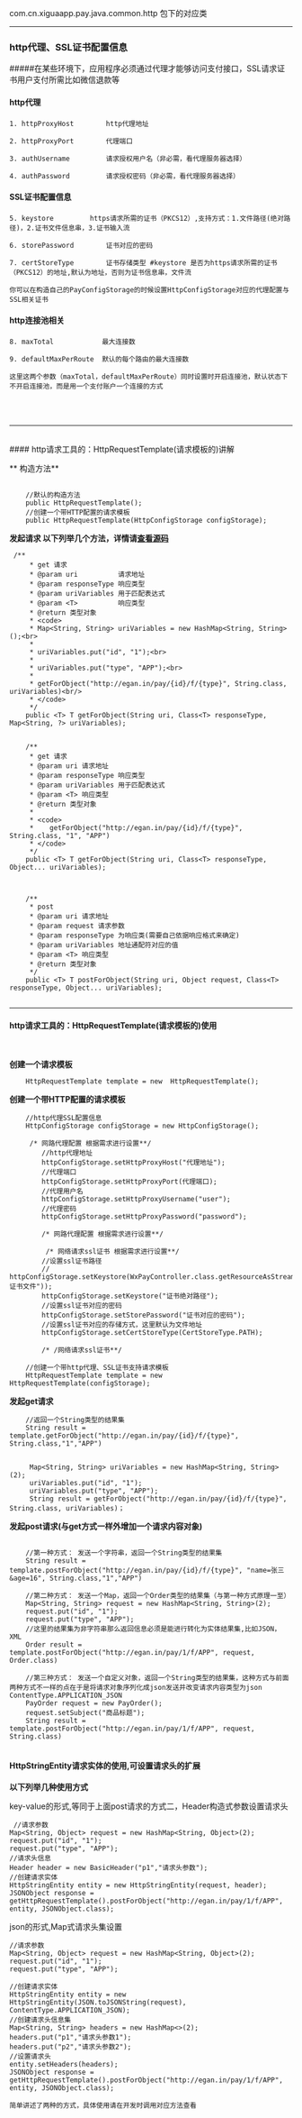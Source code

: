   com.cn.xiguaapp.pay.java.common.http 包下的对应类

---

### http代理、SSL证书配置信息


#####在某些环境下，应用程序必须通过代理才能够访问支付接口，SSL请求证书用户支付所需比如微信退款等


#### http代理  

    1. httpProxyHost        http代理地址

    2. httpProxyPort        代理端口

    3. authUsername         请求授权用户名（非必需，看代理服务器选择）

    4. authPassword         请求授权密码（非必需，看代理服务器选择）

    
#### SSL证书配置信息

    5. keystore         https请求所需的证书（PKCS12）,支持方式：1.文件路径(绝对路径)，2.证书文件信息串，3.证书输入流

    6. storePassword        证书对应的密码

    7. certStoreType        证书存储类型 #keystore 是否为https请求所需的证书（PKCS12）的地址,默认为地址，否则为证书信息串，文件流 

 `你可以在构造自己的PayConfigStorage的时候设置HttpConfigStorage对应的代理配置与SSL相关证书 `
  
#### http连接池相关
    8. maxTotal            最大连接数
    
    9. defaultMaxPerRoute  默认的每个路由的最大连接数
`这里这两个参数（maxTotal，defaultMaxPerRoute）同时设置时开启连接池，默认状态下不开启连接池，而是用一个支付账户一个连接的方式`

<br/>

<br/>

----

<br/>
#### http请求工具的：HttpRequestTemplate(请求模板的)讲解
<br/>


 ** 构造方法** 
```

    //默认的构造方法
    public HttpRequestTemplate();
    //创建一个带HTTP配置的请求模板
    public HttpRequestTemplate(HttpConfigStorage configStorage);

```

 **发起请求 以下列举几个方法，详情请[查看源码](pay-java-common/src/main/java/com/egzosn/pay/common/http/HttpRequestTemplate.java)**

```
 /**
     * get 请求
     * @param uri          请求地址
     * @param responseType 响应类型
     * @param uriVariables 用于匹配表达式
     * @param <T>          响应类型
     * @return 类型对象
     * <code>
     * Map<String, String> uriVariables = new HashMap<String, String>();<br>
     *
     * uriVariables.put("id", "1");<br>
     *
     * uriVariables.put("type", "APP");<br>
     *
     * getForObject("http://egan.in/pay/{id}/f/{type}", String.class, uriVariables)<br/>
     * </code>
     */
    public <T> T getForObject(String uri, Class<T> responseType, Map<String, ?> uriVariables);


    /**
     * get 请求
     * @param uri 请求地址
     * @param responseType 响应类型
     * @param uriVariables 用于匹配表达式
     * @param <T> 响应类型
     * @return 类型对象
     *
     * <code>
     *    getForObject("http://egan.in/pay/{id}/f/{type}", String.class, "1", "APP")
     * </code>
     */
    public <T> T getForObject(String uri, Class<T> responseType, Object... uriVariables);



    /**
     * post
     * @param uri 请求地址
     * @param request 请求参数
     * @param responseType 为响应类(需要自己依据响应格式来确定)
     * @param uriVariables 地址通配符对应的值
     * @param <T> 响应类型
     * @return 类型对象
     */
    public <T> T postForObject(String uri, Object request, Class<T> responseType, Object... uriVariables);
    

``` 
--- 
#### http请求工具的：HttpRequestTemplate(请求模板的)使用
<br/>


 **创建一个请求模板** 

```
    HttpRequestTemplate template = new  HttpRequestTemplate(); 

```

 **创建一个带HTTP配置的请求模板**

```
    //http代理SSL配置信息
    HttpConfigStorage configStorage = new HttpConfigStorage();
    
     /* 网路代理配置 根据需求进行设置**/
        //http代理地址
        httpConfigStorage.setHttpProxyHost("代理地址");
        //代理端口
        httpConfigStorage.setHttpProxyPort(代理端口);
        //代理用户名
        httpConfigStorage.setHttpProxyUsername("user");
        //代理密码
        httpConfigStorage.setHttpProxyPassword("password");

        /* 网路代理配置 根据需求进行设置**/

         /* 网络请求ssl证书 根据需求进行设置**/
        //设置ssl证书路径
        // httpConfigStorage.setKeystore(WxPayController.class.getResourceAsStream("/证书文件"));
        httpConfigStorage.setKeystore("证书绝对路径");
        //设置ssl证书对应的密码
        httpConfigStorage.setStorePassword("证书对应的密码");
        //设置ssl证书对应的存储方式，这里默认为文件地址
        httpConfigStorage.setCertStoreType(CertStoreType.PATH);

        /* /网络请求ssl证书**/

    //创建一个带http代理、SSL证书支持请求模板
    HttpRequestTemplate template = new HttpRequestTemplate(configStorage);

```

 **发起get请求** 

```
    //返回一个String类型的结果集
    String result = template.getForObject("http://egan.in/pay/{id}/f/{type}", String.class,"1","APP")


     Map<String, String> uriVariables = new HashMap<String, String>(2);
     uriVariables.put("id", "1");
     uriVariables.put("type", "APP");
     String result = getForObject("http://egan.in/pay/{id}/f/{type}", String.class, uriVariables)；
```

 **发起post请求(与get方式一样外增加一个请求内容对象)**

```
    
    //第一种方式： 发送一个字符串，返回一个String类型的结果集
    String result = template.postForObject("http://egan.in/pay/{id}/f/{type}", "name=张三&age=16", String.class,"1","APP")

    //第二种方式： 发送一个Map，返回一个Order类型的结果集（与第一种方式原理一至）
    Map<String, String> request = new HashMap<String, String>(2);
    request.put("id", "1");
    request.put("type", "APP");
    //这里的结果集为非字符串那么返回信息必须是能进行转化为实体结果集,比如JSON，XML
    Order result = template.postForObject("http://egan.in/pay/1/f/APP", request, Order.class)
 
    //第三种方式： 发送一个自定义对象，返回一个String类型的结果集，这种方式与前面两种方式不一样的点在于是将请求对象序列化成json发送并改变请求内容类型为json  ContentType.APPLICATION_JSON
    PayOrder request = new PayOrder();
    request.setSubject("商品标题");
    String result = template.postForObject("http://egan.in/pay/1/f/APP", request, String.class)
 

```

#### HttpStringEntity请求实体的使用,可设置请求头的扩展
 **以下列举几种使用方式** 

key-value的形式,等同于上面post请求的方式二，Header构造式参数设置请求头
```
 //请求参数
Map<String, Object> request = new HashMap<String, Object>(2);
request.put("id", "1");
request.put("type", "APP");
//请求头信息
Header header = new BasicHeader("p1","请求头参数");
//创建请求实体
HttpStringEntity entity = new HttpStringEntity(request, header);
JSONObject response = getHttpRequestTemplate().postForObject("http://egan.in/pay/1/f/APP", entity, JSONObject.class);

```


json的形式,Map式请求头集设置
```
//请求参数
Map<String, Object> request = new HashMap<String, Object>(2);
request.put("id", "1");
request.put("type", "APP");

//创建请求实体
HttpStringEntity entity = new HttpStringEntity(JSON.toJSONString(request), ContentType.APPLICATION_JSON);
//创建请求头信息集
Map<String, String> headers = new HashMap<>(2);
headers.put("p1","请求头参数1");
headers.put("p2","请求头参数2");
//设置请求头
entity.setHeaders(headers);
JSONObject response = getHttpRequestTemplate().postForObject("http://egan.in/pay/1/f/APP", entity, JSONObject.class);
```
`简单讲述了两种的方式，具体使用请在开发时调用对应方法查看`

